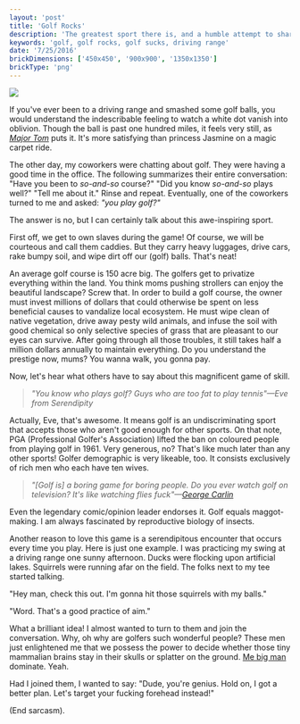 ```yaml
---
layout: 'post'
title: 'Golf Rocks'
description: 'The greatest sport there is, and a humble attempt to share this view.'
keywords: 'golf, golf rocks, golf sucks, driving range'
date: '7/25/2016'
brickDimensions: ['450x450', '900x900', '1350x1350']
brickType: 'png'
---
```


<img src="../images/golfball-on-grass_1680x810.png" sizes="(min-width: 840px) 840px, 100vw" srcset="../images/golfball-on-grass_1080x521.png 1080w, ../images/golfball-on-grass_1680x810.png 1680w">

If you've ever been to a driving range and smashed some golf balls, you would understand the indescribable feeling to watch a white dot vanish into oblivion. Though the ball is past one hundred miles, it feels very still, as *[Major Tom](https://www.youtube.com/watch?v=iYYRH4apXDo "Space Oddity")* puts it. It's more satisfying than princess Jasmine on a magic carpet ride.

The other day, my coworkers were chatting about golf. They were having a good time in the office. The following summarizes their entire conversation: "Have you been to *so-and-so* course?" "Did you know *so-and-so* plays well?" "Tell me about it." Rinse and repeat. Eventually, one of the coworkers turned to me and asked: *"you play golf?"*

The answer is no, but I can certainly talk about this awe-inspiring sport.

First off, we get to own slaves during the game! Of course, we will be courteous and call them caddies. But they carry heavy luggages, drive cars, rake bumpy soil, and wipe dirt off our (golf) balls. That's neat!

An average golf course is 150 acre big. The golfers get to privatize everything within the land. You think moms pushing strollers can enjoy the beautiful landscape? Screw that. In order to build a golf course, the owner must invest millions of dollars that could otherwise be spent on less beneficial causes to vandalize local ecosystem. He must wipe clean of native vegetation, drive away pesty wild animals, and infuse the soil with good chemical so only selective species of grass that are pleasant to our eyes can survive. After going through all those troubles, it still takes half a million dollars annually to maintain everything. Do you understand the prestige now, mums? You wanna walk, you gonna pay.

Now, let's hear what others have to say about this magnificent game of skill.

> *"You know who plays golf? Guys who are too fat to play tennis"&mdash;Eve from Serendipity*

Actually, Eve, that's awesome. It means golf is an undiscriminating sport that accepts those who aren't good enough for other sports. On that note, PGA (Professional Golfer's Association) lifted the ban on coloured people from playing golf in 1961. Very generous, no? That's like much later than any other sports! Golfer demographic is very likeable, too. It consists exclusively of rich men who each have ten wives.

> *"[Golf is] a boring game for boring people. Do you ever watch golf on television? It's like watching flies fuck"&mdash;[George Carlin](https://www.youtube.com/watch?v=Z4w7H48tBS8 "George Carlin on golf")*

Even the legendary comic/opinion leader endorses it. Golf equals maggot-making. I am always fascinated by reproductive biology of insects.

Another reason to love this game is a serendipitous encounter that occurs every time you play. Here is just one example. I was practicing my swing at a driving range one sunny afternoon. Ducks were flocking upon artificial lakes. Squirrels were running afar on the field. The folks next to my tee started talking.

"Hey man, check this out. I'm gonna hit those squirrels with my balls."

"Word. That's a good practice of aim."

What a brilliant idea! I almost wanted to turn to them and join the conversation. Why, oh why are golfers such wonderful people? These men just enlightened me that we possess the power to decide whether those tiny mammalian brains stay in their skulls or splatter on the ground. [Me big man](https://www.youtube.com/watch?v=h-T6f9vCeaE "Family Guy clip") dominate. Yeah.

Had I joined them, I wanted to say: "Dude, you're genius. Hold on, I got a better plan. Let's target your fucking forehead instead!"

(End sarcasm).
